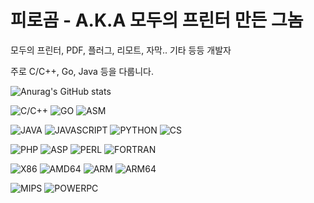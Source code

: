 # 피로곰 - A.K.A 모두의 프린터 만든 그놈 

모두의 프린터, PDF, 플러그, 리모트, 자막.. 기타 등등 개발자

주로 C/C++, Go, Java 등을 다룹니다.

![Anurag's GitHub stats](https://github-readme-stats.vercel.app/api?username=pirogom&show_icons=true&theme=vue)

![C/C++](https://img.shields.io/badge/LANG-C%2FC%2B%2B-blue)
![GO](https://img.shields.io/badge/LANG-GO-blue)
![ASM](https://img.shields.io/badge/LANG-ASM-blue)

![JAVA](https://img.shields.io/badge/LANG-JAVA-green)
![JAVASCRIPT](https://img.shields.io/badge/LANG-JAVASCRIPT-green)
![PYTHON](https://img.shields.io/badge/LANG-PYTHON-green)
![CS](https://img.shields.io/badge/LANG-C%23-green)

![PHP](https://img.shields.io/badge/LANG-PHP-lightgrey)
![ASP](https://img.shields.io/badge/LANG-ASP-lightgrey)
![PERL](https://img.shields.io/badge/LANG-PERL-lightgrey)
![FORTRAN](https://img.shields.io/badge/LANG-FORTRAN-lightgrey)

![X86](https://img.shields.io/badge/ARCH-X86-blue)
![AMD64](https://img.shields.io/badge/ARCH-AMD64-blue)
![ARM](https://img.shields.io/badge/ARCH-ARM-blue)
![ARM64](https://img.shields.io/badge/ARCH-ARM64-blue)

![MIPS](https://img.shields.io/badge/ARCH-MIPS-green)
![POWERPC](https://img.shields.io/badge/ARCH-POWERPC-green)
